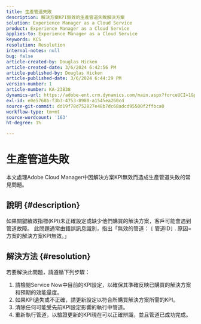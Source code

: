 ```yaml
---
title: 生產管道失敗
description: 解決方案KPI無效的生產管道失敗解決方案
solution: Experience Manager as a Cloud Service
product: Experience Manager as a Cloud Service
applies-to: Experience Manager as a Cloud Service
keywords: KCS
resolution: Resolution
internal-notes: null
bug: false
article-created-by: Douglas Hicken
article-created-date: 3/6/2024 6:42:56 PM
article-published-by: Douglas Hicken
article-published-date: 3/6/2024 6:44:29 PM
version-number: 1
article-number: KA-23838
dynamics-url: https://adobe-ent.crm.dynamics.com/main.aspx?forceUCI=1&pagetype=entityrecord&etn=knowledgearticle&id=e7810c56-e9db-ee11-904d-6045bd006793
exl-id: e0e5768b-f3b3-4753-8980-a1545ea260cd
source-git-commit: dd19f78d752827e48b7dc68adcd95500f2ffbca0
workflow-type: tm+mt
source-wordcount: '163'
ht-degree: 1%

---
```


# 生產管道失敗


本文處理Adobe Cloud Manager中因解決方案KPI無效而造成生產管道失敗的常見問題。

## 說明 {#description}


如果關鍵績效指標(KPI)未正確設定或缺少他們購買的解決方案，客戶可能會遇到管道故障。 此問題通常由錯誤訊息識別，指出「無效的管道： `[` 管道ID`]` . 原因=方案的解決方案KPI無效。」


## 解決方法 {#resolution}


若要解決此問題，請遵循下列步驟：
1. 請檢閱Service Now中目前的KPI設定，以確保其準確反映已購買的解決方案和預期的效能量度。
2. 如果KPI遺失或不正確，請更新設定以符合所購買解決方案所需的KPI。
3. 清除任何可能受先前KPI設定影響的執行中管道。
4. 重新執行管道，以驗證更新的KPI現在可以正確辨識，並且管道已成功完成。
